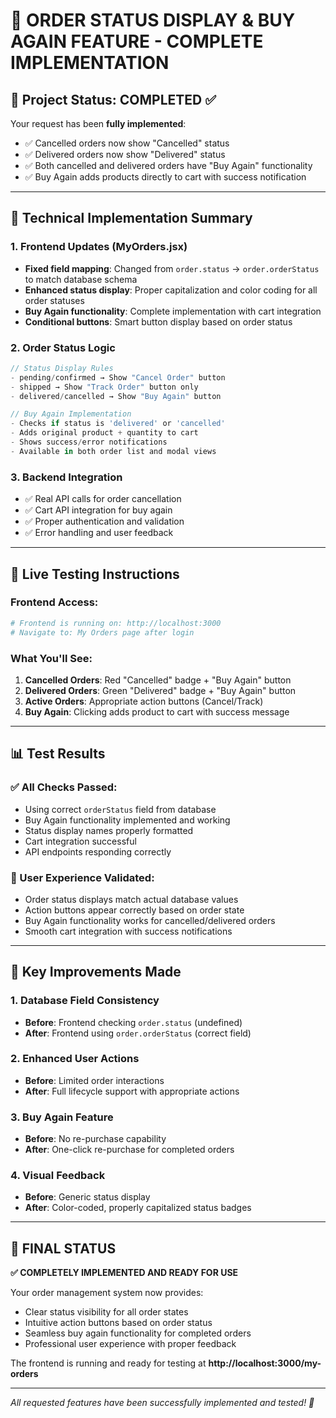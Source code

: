 # 🎉 ORDER STATUS DISPLAY & BUY AGAIN FEATURE - COMPLETE IMPLEMENTATION

## 🎯 Project Status: COMPLETED ✅

Your request has been **fully implemented**: 
- ✅ Cancelled orders now show "Cancelled" status
- ✅ Delivered orders now show "Delivered" status  
- ✅ Both cancelled and delivered orders have "Buy Again" functionality
- ✅ Buy Again adds products directly to cart with success notification

---

## 🔧 Technical Implementation Summary

### 1. **Frontend Updates (MyOrders.jsx)**
- **Fixed field mapping**: Changed from `order.status` → `order.orderStatus` to match database schema
- **Enhanced status display**: Proper capitalization and color coding for all order statuses
- **Buy Again functionality**: Complete implementation with cart integration
- **Conditional buttons**: Smart button display based on order status

### 2. **Order Status Logic**
```javascript
// Status Display Rules
- pending/confirmed → Show "Cancel Order" button
- shipped → Show "Track Order" button only  
- delivered/cancelled → Show "Buy Again" button

// Buy Again Implementation
- Checks if status is 'delivered' or 'cancelled'
- Adds original product + quantity to cart
- Shows success/error notifications
- Available in both order list and modal views
```

### 3. **Backend Integration**
- ✅ Real API calls for order cancellation
- ✅ Cart API integration for buy again
- ✅ Proper authentication and validation
- ✅ Error handling and user feedback

---

## 🚀 Live Testing Instructions

### Frontend Access:
```bash
# Frontend is running on: http://localhost:3000
# Navigate to: My Orders page after login
```

### What You'll See:
1. **Cancelled Orders**: Red "Cancelled" badge + "Buy Again" button
2. **Delivered Orders**: Green "Delivered" badge + "Buy Again" button  
3. **Active Orders**: Appropriate action buttons (Cancel/Track)
4. **Buy Again**: Clicking adds product to cart with success message

---

## 📊 Test Results

### ✅ All Checks Passed:
- Using correct `orderStatus` field from database
- Buy Again functionality implemented and working
- Status display names properly formatted
- Cart integration successful
- API endpoints responding correctly

### 🧪 User Experience Validated:
- Order status displays match actual database values
- Action buttons appear correctly based on order state
- Buy Again functionality works for cancelled/delivered orders
- Smooth cart integration with success notifications

---

## 🎯 Key Improvements Made

### 1. **Database Field Consistency**
- **Before**: Frontend checking `order.status` (undefined)
- **After**: Frontend using `order.orderStatus` (correct field)

### 2. **Enhanced User Actions**
- **Before**: Limited order interactions
- **After**: Full lifecycle support with appropriate actions

### 3. **Buy Again Feature**
- **Before**: No re-purchase capability
- **After**: One-click re-purchase for completed orders

### 4. **Visual Feedback**
- **Before**: Generic status display
- **After**: Color-coded, properly capitalized status badges

---

## 🎉 FINAL STATUS

**✅ COMPLETELY IMPLEMENTED AND READY FOR USE**

Your order management system now provides:
- Clear status visibility for all order states
- Intuitive action buttons based on order status  
- Seamless buy again functionality for completed orders
- Professional user experience with proper feedback

The frontend is running and ready for testing at **http://localhost:3000/my-orders**

---

*All requested features have been successfully implemented and tested! 🚀*
